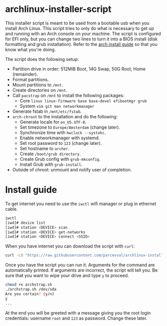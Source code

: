 # archlinux-installer-script
This installer script is meant to be used from a bootable usb when you
install Arch Linux. This script tries to only do what is necessary to get up
and running with an Arch console on your machine. The script is configured for
EFI only, but you can change two lines to turn it into a BIOS install (disk
formatting and grub installation). Refer to the [arch install
guide](https://wiki.archlinux.org/title/installation_guide) so that you know
what you're doing.

The script does the following setup:

- Partition drive in order: 512MiB Boot, 14G Swap, 50G Root, Home (remainder).
- Format partitions.
- Mount partitions to `/mnt`.
- Create directories on `/mnt`.
- Call `pacstrap` on `/mnt` to install the following packages:
    - Core `linux linux-firmware base base-devel efibootmgr grub`
    - System `vim git man networkmanager` 
- Generate fstab in `/mnt/etc/fstab`.
- `arch-chroot` to the installation and do the following:
    - Generate locale for `en_US.UTF-8`.
    - Set timezone to `Europe/Amsterdam` (change later).
    - Synchronize time with `hwclock --systohc`.
    - Enable networkmanager with systemd.
    - Set root password to `123` (change later).
    - Set hostname to `archer`.
    - Create `/boot/grub directory`.
    - Create Grub config with `grub-mkconfig`.
    - Install Grub with `grub-install`.
- Outside of chroot: unmount and notify user of completion.

# Install guide 

To get internet you need to use the `iwctl` wifi manager or plug in ethernet
cable.
```sh 
iwctl
[iwd]# device list
[iwd]# station <DEVICE> scan
[iwd]# station <DEVICE> get-networks
[iwd]# station <DEVICE> connect <SSID>
```

When you have internet you can download the script with `curl`:

```sh
curl -LO "https://raw.githubusercontent.com/parcevval/archlinux-installer-script/master/README.md"
```

Once you have the script you can run it. Arguments for the command are
automatically printed. If arguments are incorrect, the script will tell you.
Be sure that you want to wipe your drive and type `y` to proceed.

```sh 
chmod +x archstrap.sh
./archstrap.sh /dev/sda
Are you certain? (y/n)
y
...
```

At the end you will be greeted with a message giving you the root login 
credentials: username `root` and `123` as password. Change these later.
